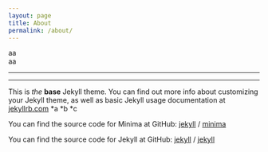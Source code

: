 ```yaml
---
layout: page
title: About
permalink: /about/
---
```


aa  
aa
***
---
This is *the* **base** Jekyll theme. You can find out more info about customizing your Jekyll theme, as well as basic Jekyll usage documentation at [jekyllrb.com](https://jekyllrb.com/)
*a
*b
*c

You can find the source code for Minima at GitHub:
[jekyll][jekyll-organization] /
[minima](https://github.com/jekyll/minima)

You can find the source code for Jekyll at GitHub:
[jekyll][jekyll-organization] /
[jekyll](https://github.com/jekyll/jekyll)


[jekyll-organization]: https://github.com/jekyll
